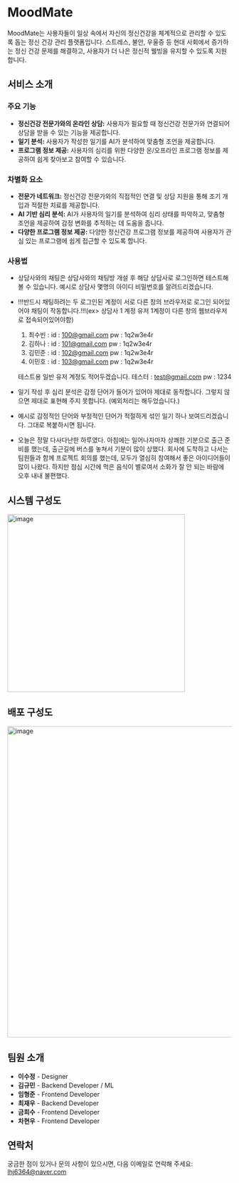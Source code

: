 # MoodMate

MoodMate는 사용자들이 일상 속에서 자신의 정신건강을 체계적으로 관리할 수 있도록 돕는 정신 건강 관리 플랫폼입니다. 스트레스, 불안, 우울증 등 현대 사회에서 증가하는 정신 건강 문제를 해결하고, 사용자가 더 나은 정신적 웰빙을 유지할 수 있도록 지원합니다.

## 서비스 소개

### 주요 기능
- **정신건강 전문가와의 온라인 상담:** 사용자가 필요할 때 정신건강 전문가와 연결되어 상담을 받을 수 있는 기능을 제공합니다.
- **일기 분석:** 사용자가 작성한 일기를 AI가 분석하여 맞춤형 조언을 제공합니다.
- **프로그램 정보 제공:** 사용자의 심리를 위한 다양한 온/오프라인 프로그램 정보를 제공하여 쉽게 찾아보고 참여할 수 있습니다.

### 차별화 요소
- **전문가 네트워크:** 정신건강 전문가와의 직접적인 연결 및 상담 지원을 통해 조기 개입과 적절한 치료를 제공합니다.
- **AI 기반 심리 분석:** AI가 사용자의 일기를 분석하여 심리 상태를 파악하고, 맞춤형 조언을 제공하여 감정 변화를 추적하는 데 도움을 줍니다.
- **다양한 프로그램 정보 제공:** 다양한 정신건강 프로그램 정보를 제공하여 사용자가 관심 있는 프로그램에 쉽게 접근할 수 있도록 합니다.


### 사용법
- 상담사와의 채팅은 상담사와의 채팅방 개설 후 해당 상담사로 로그인하면 테스트해 볼 수 있습니다. 예시로 상담사 몇명의 아이디 비밀번호를 알려드리겠습니다.
- !!!반드시 채팅하려는 두 로그인된 계정이 서로 다른 창의 브라우저로 로그인 되어있어야 채팅이 작동합니다.!!!(ex> 상담사 1 계정 유저 1계정이 다른 창의 웹브라우저로 접속되어있어야함)
  1. 최수빈 : id : 100@gmail.com pw : 1q2w3e4r
  2. 김하나 : id : 101@gmail.com pw : 1q2w3e4r
  3. 김민준 : id : 102@gmail.com pw : 1q2w3e4r
  4. 이민호 : id : 103@gmail.com pw : 1q2w3e4r
 
  테스트용 일반 유저 계정도 적어두겠습니다.
  테스터 : test@gmail.com pw : 1234
 
- 일기 작성 후 심리 분석은 감정 단어가 들어가 있어야 제대로 동작합니다. 그렇지 않으면 제대로 표현해 주지 못합니다. (예외처리는 해두었습니다.)
- 예시로 감정적인 단어와 부정적인 단어가 적절하게 섞인 일기 하나 보여드리겠습니다. 그대로 복붙하시면 됩니다.
- 오늘은 정말 다사다난한 하루였다. 아침에는 일어나자마자 상쾌한 기분으로 출근 준비를 했는데, 출근길에 버스를 놓쳐서 기분이 많이 상했다. 회사에 도착하고 나서는 팀원들과 함께 프로젝트 회의를 했는데, 모두가 열심히 참여해서 좋은 아이디어들이 많이 나왔다. 하지만 점심 시간에 먹은 음식이 별로여서 소화가 잘 안 되는 바람에 오후 내내 불편했다.

## 시스템 구성도

<img width="399" alt="image" src="https://github.com/user-attachments/assets/55420f5f-c809-4177-afb0-2cc283040dca">

## 배포 구성도

<img width="698" alt="image" src="https://github.com/user-attachments/assets/44e50aa9-2a23-428f-a905-fa5b895cd107">


## 팀원 소개

- **이수정** - Designer
- **김규민** - Backend Developer / ML
- **임형준** - Frontend Developer
- **최재우** - Backend Developer
- **금희수** - Frontend Developer
- **차현우** - Frontend Developer


## 연락처

궁금한 점이 있거나 문의 사항이 있으시면, 다음 이메일로 연락해 주세요: lhj6364@naver.com
